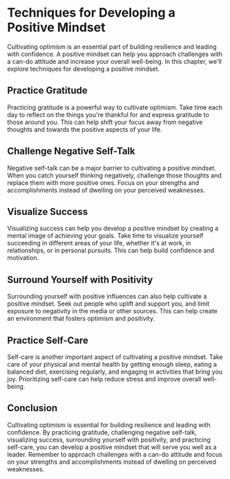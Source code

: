 Techniques for Developing a Positive Mindset
=============================================================================

Cultivating optimism is an essential part of building resilience and leading with confidence. A positive mindset can help you approach challenges with a can-do attitude and increase your overall well-being. In this chapter, we'll explore techniques for developing a positive mindset.

Practice Gratitude
------------------

Practicing gratitude is a powerful way to cultivate optimism. Take time each day to reflect on the things you're thankful for and express gratitude to those around you. This can help shift your focus away from negative thoughts and towards the positive aspects of your life.

Challenge Negative Self-Talk
----------------------------

Negative self-talk can be a major barrier to cultivating a positive mindset. When you catch yourself thinking negatively, challenge those thoughts and replace them with more positive ones. Focus on your strengths and accomplishments instead of dwelling on your perceived weaknesses.

Visualize Success
-----------------

Visualizing success can help you develop a positive mindset by creating a mental image of achieving your goals. Take time to visualize yourself succeeding in different areas of your life, whether it's at work, in relationships, or in personal pursuits. This can help build confidence and motivation.

Surround Yourself with Positivity
---------------------------------

Surrounding yourself with positive influences can also help cultivate a positive mindset. Seek out people who uplift and support you, and limit exposure to negativity in the media or other sources. This can help create an environment that fosters optimism and positivity.

Practice Self-Care
------------------

Self-care is another important aspect of cultivating a positive mindset. Take care of your physical and mental health by getting enough sleep, eating a balanced diet, exercising regularly, and engaging in activities that bring you joy. Prioritizing self-care can help reduce stress and improve overall well-being.

Conclusion
----------

Cultivating optimism is essential for building resilience and leading with confidence. By practicing gratitude, challenging negative self-talk, visualizing success, surrounding yourself with positivity, and practicing self-care, you can develop a positive mindset that will serve you well as a leader. Remember to approach challenges with a can-do attitude and focus on your strengths and accomplishments instead of dwelling on perceived weaknesses.
